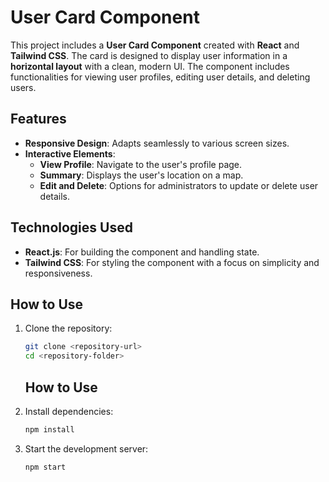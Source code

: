 # User Card Component

This project includes a **User Card Component** created with **React** and **Tailwind CSS**. The card is designed to display user information in a **horizontal layout** with a clean, modern UI. The component includes functionalities for viewing user profiles, editing user details, and deleting users.

## Features

- **Responsive Design**: Adapts seamlessly to various screen sizes.
- **Interactive Elements**:
  - **View Profile**: Navigate to the user's profile page.
  - **Summary**: Displays the user's location on a map.
  - **Edit and Delete**: Options for administrators to update or delete user details.

## Technologies Used

- **React.js**: For building the component and handling state.
- **Tailwind CSS**: For styling the component with a focus on simplicity and responsiveness.

## How to Use

1. Clone the repository:
   ```bash
   git clone <repository-url>
   cd <repository-folder>
   ```

   ## How to Use

2. Install dependencies:
   ```bash
   npm install
   ```
3. Start the development server:
   ```bash
   npm start
   ```
